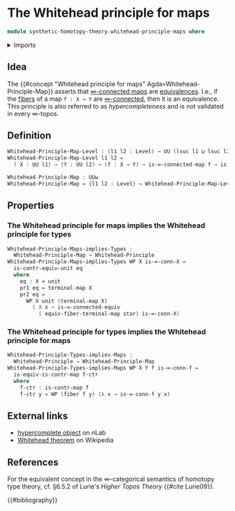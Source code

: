 # The Whitehead principle for maps

```agda
module synthetic-homotopy-theory.whitehead-principle-maps where
```

<details><summary>Imports</summary>

```agda
open import foundation.connected-maps
open import foundation.connected-types
open import foundation.dependent-pair-types
open import foundation.fibers-of-maps
open import foundation.infinity-connected-maps
open import foundation.infinity-connected-types
open import foundation.truncation-levels
open import foundation.truncations
open import foundation.unit-type
open import foundation.universe-levels

open import foundation-core.contractible-maps
open import foundation-core.contractible-types
open import foundation-core.equivalences
open import foundation-core.identity-types
open import foundation-core.propositions

open import synthetic-homotopy-theory.whitehead-principle-types
```

</details>

## Idea

The {{#concept "Whitehead principle for maps" Agda=Whitehead-Principle-Map}}
asserts that [∞-connected maps](foundation.infinity-connected-maps.md) are
[equivalences](foundation-core.equivalences.md). I.e., if the
[fibers](foundation-core.fibers-of-maps.md) of a map `f : X → Y` are
[∞-connected](foundation.infinity-connected-types.md), then it is an
equivalence. This principle is also referred to as _hypercompleteness_ and is
not validated in every ∞-topos.

## Definition

```agda
Whitehead-Principle-Map-Level : (l1 l2 : Level) → UU (lsuc l1 ⊔ lsuc l2)
Whitehead-Principle-Map-Level l1 l2 =
  ( X : UU l1) → (Y : UU l2) → (f : X → Y) → is-∞-connected-map f → is-equiv f

Whitehead-Principle-Map : UUω
Whitehead-Principle-Map = {l1 l2 : Level} → Whitehead-Principle-Map-Level l1 l2
```

## Properties

### The Whitehead principle for maps implies the Whitehead principle for types

```agda
Whitehead-Principle-Maps-implies-Types :
  Whitehead-Principle-Map → Whitehead-Principle
Whitehead-Principle-Maps-implies-Types WP X is-∞-conn-X =
  is-contr-equiv-unit eq
  where
    eq : X ≃ unit
    pr1 eq = terminal-map X
    pr2 eq =
      WP X unit (terminal-map X)
        ( λ x → is-∞-connected-equiv
          ( equiv-fiber-terminal-map star) is-∞-conn-X)
```

### The Whitehead principle for types implies the Whitehead principle for maps

```agda
Whitehead-Principle-Types-implies-Maps :
  Whitehead-Principle → Whitehead-Principle-Map
Whitehead-Principle-Types-implies-Maps WP X Y f is-∞-conn-f =
  is-equiv-is-contr-map f-ctr
  where
    f-ctr : is-contr-map f
    f-ctr y = WP (fiber f y) (λ x → is-∞-conn-f y x)
```

## External links

- [hypercomplete object](https://ncatlab.org/nlab/show/hypercomplete+object) on
  $n$Lab
- [Whitehead theorem](https://en.m.wikipedia.org/w/index.php?title=Whitehead_theorem)
  on Wikipedia

## References

For the equivalent concept in the ∞-categorical semantics of homotopy type
theory, cf. §6.5.2 of Lurie's _Higher Topos Theory_ {{#cite Lurie09}}.

{{#bibliography}}
